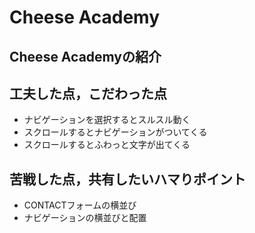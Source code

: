 # Cheese Academy

## Cheese Academyの紹介

## 工夫した点，こだわった点
- ナビゲーションを選択するとスルスル動く
- スクロールするとナビゲーションがついてくる
- スクロールするとふわっと文字が出てくる

## 苦戦した点，共有したいハマりポイント
- CONTACTフォームの横並び
- ナビゲーションの横並びと配置
